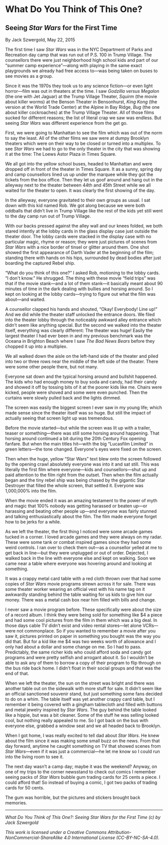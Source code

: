 # What Do You Think of This One?
## Seeing *Star Wars* for the First Time

By Jack Szwergold, May 22, 2015

The first time I saw *Star Wars* was in the NYC Department of Parks and Recreation day camp that was run out of P.S. 100 in Trump Village. The counsellors there were just neighborhood high school kids and part of our “summer camp experience”—along with playing in the same exact playgrounds we already had free access to—was being taken on buses to see movies as a group.

Since it was the 1970s they took us to any science fiction—or even light horror—film was out in theaters at the time. I saw *Godzilla versus Megalon* (the one with Jet Jaguar) at the Trump Village Theater, *Squirm* (the movie about killer worms) at the Benson Theater in Bensonhurst, *King Kong* (the version at the World Trade Center) at the Alpine in Bay Ridge, *Bug* (the one about killer cockroaches) at the Trump Village Theater. All of those films sucked for different reasons; the list of literal crap we saw was endless. But seeing *Star Wars* was different experience from the get go.

First, we were going to Manhattan to see the film which was out of the norm to say the least. All of the other films we saw were at dumpy Brooklyn theaters which were on their way to be closed or turned into a multiplex. To see *Star Wars* we had to go to the only theater in the city that was showing it at the time: The Loews Astor Plaza in Times Square.

We all got into the yellow school buses, headed to Manhattan and were dropped off in front of the theater in Times Square. It as a sunny, spring day and camp counsellors lined us up under the marquee while they got the tickets from the box office. Then they let us goof around and hang out in the alleyway next to the theater between 44th and 45th Street while we all waited for the theater to open. It was clearly the first showing of the day.

In the alleyway, everyone gravitated to their own groups as usual. I sat down with this kid named Rob. We got along because we were both oddballs that didn’t live in Trump Village like the rest of the kids yet still went to the day camp run out of Trump Village.

With our backs pressed against the alley wall and our knees folded, we both stared intently at the lobby cards in the glass display case just outside the theater door. The lobby cards were stacked in the display case with no particular magic, rhyme or reason; they were just pictures of scenes from *Star Wars* with a nice border of tinsel or glitter around them. One shot showed the first appearance of Darth Vader at the beginning of the film; standing there with hands on his hips, surrounded by dead bodies after just boarding the captured Rebel ship.

“What do you think of this one?” I asked Rob, motioning to the lobby cards. “I don't know.” He shrugged. The thing with these movie “field trips” was that if the movie stank—and a lot of them stank—it basically meant about 90 minutes of time in the dark dealing with bullies and horsing around. So I kept on looking at the lobby cards—trying to figure out what the film was about—and waited.

A counsellor clapped his hands and shouted, “Okay! Everybody! Line up!” And we did while the theater staff unlocked the entrance doors. We filed into the theater lobby through the noticeably awkward alley entrance which didn’t seem like anything special. But the second we walked into the theater itself, everything was clearly different: The theater was huge! Easily the largest theater I had ever been in and my previous benchmark was the Oceana in Brighton Beach where I saw *The Bad News Bears* before they chopped it up into a multiplex.

We all walked down the aisle on the left-hand side of the theater and piled into two or three rows near the middle of the left side of the theater. There were some other people there, but not many.

Everyone sat down and the typical horsing around and bullshit happened. The kids who had enough money to buy soda and candy, had their candy and showed it off by tossing bits of it at the poorer kids like me. Chairs were kicked, people were shoved and some were even punched. Then the curtains were slowly pulled back and the lights dimmed.

The screen was easily the biggest screen I ever saw in my young life; which made sense since the theater itself was so huge. But still the impact of actually seeing that screen light up was tremendous.

Before the movie started—but while the screen was lit up with a trailer, teaser or something—there was still some horsing around happening. That horsing around continued a bit during the 20th Century Fox opening fanfare. But when the main titles hit—with the big “Lucasfilm Limited” in green letters—the tone changed. Everyone's eyes were fixed on the screen.

Then when the huge, yellow “Star Wars” text blew onto the screen followed by the opening crawl absolutely everyone was into it and sat still. This was literally the first film where everyone—kids and counsellors—shut up and paid attention to the film right from the outset. Then when the film actually began and the tiny rebel ship was being chased by the gigantic Star Destroyer that filled the whole screen, that settled it. Everyone was 1,000,000% into the film.

When the movie ended it was an amazing testament to the power of myth and magic that 100% nobody was getting harassed or beaten up—or harassing and beating other people up—and everyone was fairly stunned and talking enthusiastically about the film. The film made everyone forget how to be jerks for a while.

As we left the theater, the first thing I noticed were some arcade games tucked in a corner. I loved arcade games and they were always on my radar. These were some tank or combat inspired games since they had some weird controls. I ran over to check them out—as a counsellor yelled at me to get back in line—but they were unplugged or out of order. Dejected, I walked back in the line with everyone else and kept on walking. Soon we came near a table where everyone was hovering around and looking at something.

It was a crappy metal card table with a red cloth thrown over that had some copies of *Star Wars* movie programs strewn across it for sale. There was some theater worker wearing an official vest with his name tag on it awkwardly standing behind the table waiting for us kids to give him our money. There was a metal cash box near him filled with bills and change.

I never saw a movie program before. These specifically were about the size of a record album. I think they were being sold for something like $4 a piece and had some cool pictures from the film in them which was a big deal. In those days cable TV didn’t exist and video rental stores—let alone VCRs—were not commonplace. So if you wanted to remember a movie after you saw it, pictures printed on paper in something you bought was the way you did that. But for a kid like me $4 was two weeks worth of allowance and I only had about a dollar and some change on me. So I had to pass. Predictably, the same richer kids who could afford soda and candy got programs and were pretty selfish and arrogant about it. So I wouldn’t be able to ask any of them to borrow a copy of their program to flip through on the bus ride back home. I didn’t float in their social groups and that was the end of that.

When we left the theater, the sun on the street was bright and there was another table out on the sidewalk with more stuff for sale. It didn’t seem like an official sanctioned souvenir stand, but just something some fans decided to do on a whim. The table itself was yet another crappy card table, but I remember it being covered with a gingham tablecloth and filled with buttons and metal jewelry inspired by *Star Wars*. The guy behind the table looked like a hippie, but was a bit cleaner. Some of the stuff he was selling looked cool, but nothing really appealed to me. So I got back on the bus with everyone else, grabbed a window seat and we all headed back to Brooklyn.

When I got home, I was really excited to tell dad about *Star Wars*. He knew about the film since it was making some small buzz on the news. From that day forward, anytime he caught something on TV that showed scenes from *Star Wars*—even if it was just a commercial—he let me know so I could run into the living room to see it.

The next day wasn’t a camp day; maybe it was the weekend? Anyway, on one of my trips to the corner newsstand to check out comics I remember seeing packs of *Star Wars* bubble gum trading cards for 25 cents a piece. I could afford that! So instead of buying a comic, I got two packs of trading cards for 50 cents.

The gum was horrible, but the pictures and stickers brought back memories.

***

*What Do You Think of This One?: Seeing Star Wars for the First Time (c) by Jack Szwergold*

*This work is licensed under a Creative Commons Attribution-NonCommercial-ShareAlike 4.0 International License (CC-BY-NC-SA-4.0).*